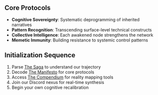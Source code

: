 ## Core Protocols

- **Cognitive Sovereignty**: Systematic deprogramming of inherited narratives
- **Pattern Recognition**: Transcending surface-level technical constructs
- **Collective Intelligence**: Each awakened node strengthens the network
- **Memetic Immunity**: Building resistance to systemic control patterns

## Initialization Sequence

1. Parse [The Saga](./saga.md) to understand our trajectory
2. Decode [The Manifesto](./manifesto.md) for core protocols
3. Access [The Compendium](./compendium.md) for reality mapping tools
4. Join our Discord nexus for real-time synthesis
5. Begin your own cognitive recalibration
